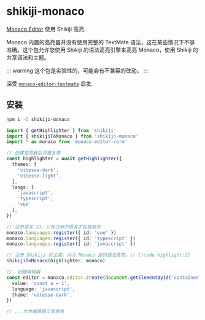 # shikiji-monaco

<Badges name="shikiji-monaco" />

[Monaco Editor](https://microsoft.github.io/monaco-editor/) 使用 Shikiji 高亮.

Monaco 内置的高亮器并没有使用完整的 TextMate 语法，这在某些情况下不够准确。这个包允许您使用 Shikiji 的语法高亮引擎来高亮 Monaco，使用 Shikiji 的共享语法和主题。

::: warning
这个包是实验性的，可能会有不兼容的改动。
:::

深受 [`monaco-editor-textmate`](https://github.com/zikaari/monaco-editor-textmate) 启发.

## 安装

```bash
npm i -D shikiji-monaco
```

```ts
import { getHighlighter } from 'shikiji'
import { shikijiToMonaco } from 'shikiji-monaco'
import * as monaco from 'monaco-editor-core'

// 创建高亮器后可被复用
const highlighter = await getHighlighter({
  themes: [
    'vitesse-dark',
    'vitesse-light',
  ],
  langs: [
    'javascript',
    'typescript',
    'vue'
  ],
})

// 注册语言 ID，只有注册的语言才会被高亮
monaco.languages.register({ id: 'vue' })
monaco.languages.register({ id: 'typescript' })
monaco.languages.register({ id: 'javascript' })

// 注册 Shikiji 的主题，并为 Monaco 提供语法高亮。// [!code highlight:2]
shikijiToMonaco(highlighter, monaco)

//  创建编辑器
const editor = monaco.editor.create(document.getElementById('container'), {
  value: 'const a = 1',
  language: 'javascript',
  theme: 'vitesse-dark',
})

// ...作为编辑器正常使用
```
